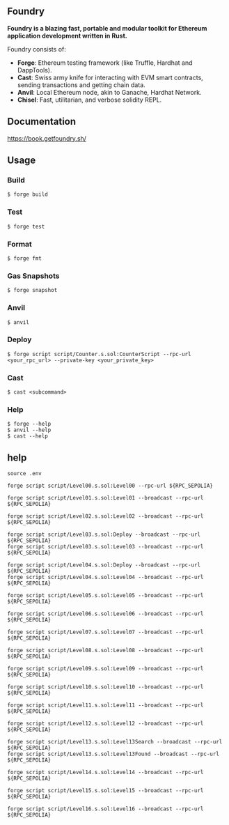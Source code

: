 ## Foundry

**Foundry is a blazing fast, portable and modular toolkit for Ethereum application development written in Rust.**

Foundry consists of:

- **Forge**: Ethereum testing framework (like Truffle, Hardhat and DappTools).
- **Cast**: Swiss army knife for interacting with EVM smart contracts, sending transactions and getting chain data.
- **Anvil**: Local Ethereum node, akin to Ganache, Hardhat Network.
- **Chisel**: Fast, utilitarian, and verbose solidity REPL.

## Documentation

https://book.getfoundry.sh/

## Usage

### Build

```shell
$ forge build
```

### Test

```shell
$ forge test
```

### Format

```shell
$ forge fmt
```

### Gas Snapshots

```shell
$ forge snapshot
```

### Anvil

```shell
$ anvil
```

### Deploy

```shell
$ forge script script/Counter.s.sol:CounterScript --rpc-url <your_rpc_url> --private-key <your_private_key>
```

### Cast

```shell
$ cast <subcommand>
```

### Help

```shell
$ forge --help
$ anvil --help
$ cast --help
```

## help

```shell
source .env

forge script script/Level00.s.sol:Level00 --rpc-url ${RPC_SEPOLIA}

forge script script/Level01.s.sol:Level01 --broadcast --rpc-url ${RPC_SEPOLIA}

forge script script/Level02.s.sol:Level02 --broadcast --rpc-url ${RPC_SEPOLIA}

forge script script/Level03.s.sol:Deploy --broadcast --rpc-url ${RPC_SEPOLIA}
forge script script/Level03.s.sol:Level03 --broadcast --rpc-url ${RPC_SEPOLIA}

forge script script/Level04.s.sol:Deploy --broadcast --rpc-url ${RPC_SEPOLIA}
forge script script/Level04.s.sol:Level04 --broadcast --rpc-url ${RPC_SEPOLIA}

forge script script/Level05.s.sol:Level05 --broadcast --rpc-url ${RPC_SEPOLIA}

forge script script/Level06.s.sol:Level06 --broadcast --rpc-url ${RPC_SEPOLIA}

forge script script/Level07.s.sol:Level07 --broadcast --rpc-url ${RPC_SEPOLIA}

forge script script/Level08.s.sol:Level08 --broadcast --rpc-url ${RPC_SEPOLIA}

forge script script/Level09.s.sol:Level09 --broadcast --rpc-url ${RPC_SEPOLIA}

forge script script/Level10.s.sol:Level10 --broadcast --rpc-url ${RPC_SEPOLIA}

forge script script/Level11.s.sol:Level11 --broadcast --rpc-url ${RPC_SEPOLIA}

forge script script/Level12.s.sol:Level12 --broadcast --rpc-url ${RPC_SEPOLIA}

forge script script/Level13.s.sol:Level13Search --broadcast --rpc-url ${RPC_SEPOLIA}
forge script script/Level13.s.sol:Level13Found --broadcast --rpc-url ${RPC_SEPOLIA}

forge script script/Level14.s.sol:Level14 --broadcast --rpc-url ${RPC_SEPOLIA}

forge script script/Level15.s.sol:Level15 --broadcast --rpc-url ${RPC_SEPOLIA}

forge script script/Level16.s.sol:Level16 --broadcast --rpc-url ${RPC_SEPOLIA}
```
